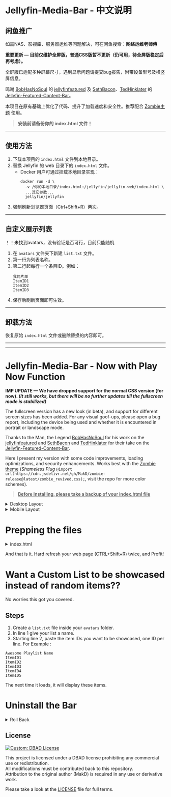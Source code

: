 # Jellyfin-Media-Bar - 中文说明
## 闲鱼推广

如需NAS、影视库、服务器运维等问题解决，可在闲鱼搜索：**网络运维老师傅**


**重要更新 — 目前仅维护全屏版，普通CSS版暂不更新（仍可用，待全屏版稳定后再考虑）。**

全屏版已适配多种屏幕尺寸，遇到显示问题请提交bug报告，附带设备型号及横竖屏信息。

鸣谢 [BobHasNoSoul](https://github.com/BobHasNoSoul) 的 [jellyfinfeatured](https://github.com/BobHasNoSoul/jellyfin-featured) 及 [SethBacon](https://forum.jellyfin.org/u-sethbacon)、[TedHinklater](https://github.com/tedhinklater) 的 [Jellyfin-Featured-Content-Bar](https://github.com/tedhinklater/Jellyfin-Featured-Content-Bar)。

本项目在原有基础上优化了代码、提升了加载速度和安全性。推荐配合 [Zombie主题](https://github.com/MakD/zombie-release) 使用。

> **安装前请备份你的 index.html 文件！**

---

## 使用方法

1. 下载本项目的 `index.html` 文件到本地目录。
2. 替换 Jellyfin 的 web 目录下的 `index.html` 文件。
   - Docker 用户可通过挂载本地目录实现：
     ```shell
     docker run -d \
       -v /你的本地目录/index.html:/jellyfin/jellyfin-web/index.html \
       ...其它参数...
       jellyfin/jellyfin
     ```
3. 强制刷新浏览器页面（Ctrl+Shift+R）两次。

---

## 自定义展示列表
！！未找到avatars，没有验证是否可行，目前只能随机
1. 在 `avatars` 文件夹下新建 `list.txt` 文件。
2. 第一行为列表名称。
3. 第二行起每行一个条目ID。例如：
   ```
   我的片单
   ItemID1
   ItemID2
   ItemID3
   ```
4. 保存后刷新页面即可生效。

---

## 卸载方法

恢复原始 `index.html` 文件或删除替换的内容即可。

---



---
# Jellyfin-Media-Bar - Now with Play Now Function

**IMP UPDATE — We have dropped support for the normal CSS version (for now). _(It still works, but there will be no further updates till the fullscreen mode is stabilized)_** 

The fullscreen version has a new look (in beta), and support for different screen sizes has been added. For any visual goof-ups, please open a bug report, including the device being used and whether it is encountered in portrait or landscape mode.


Thanks to the Man, the Legend [BobHasNoSoul](https://github.com/BobHasNoSoul) for his work on the [jellyfinfeatured](https://github.com/BobHasNoSoul/jellyfin-featured) and [SethBacon](https://forum.jellyfin.org/u-sethbacon) and [TedHinklater](https://github.com/tedhinklater) for their take on the [Jellyfin-Featured-Content-Bar](https://github.com/tedhinklater/Jellyfin-Featured-Content-Bar). 

Here I present my version with some code improvements, loading optimizations, and security enhancements. Works best with the [Zombie theme](https://github.com/MakD/zombie-release) (_Shameless Plug_ `@import url(https://cdn.jsdelivr.net/gh/MakD/zombie-release@latest/zombie_revived.css);`, visit the repo for more color schemes).


> <ins>**Before Installing, please take a backup of your index.html file**<ins>

<details>
<summary> Desktop Layout </summary>
  
![Jellyfin Desktop Layout](https://raw.githubusercontent.com/MakD/Jellyfin-Media-Bar/refs/heads/main/img/Jelly-Web%20-%20Fullscreen%20Mode.png)
  
</details>

<details>

<summary> Mobile Layout </summary>
  
![Jellyfin Mobile Layout](https://raw.githubusercontent.com/MakD/Jellyfin-Media-Bar/refs/heads/main/img/Jelly-Mobile-Fullscreen.png)

</details>


# Prepping the files
<details>
  
<summary>index.html</summary>

  1. Navigate to your `jellyfin-web` folder and search for the file index.html. (you can use any code editor, just remember to open with administrator privileges.
  2. Search for `</head>`
  3. Just before the `</head>`, plug the below code
```
    <link rel="stylesheet" href="https://cdn.jsdelivr.net/gh/king5599/Jellyfin-Bar@latest/slideshowpure.css" />
    <script async src="https://cdn.jsdelivr.net/gh/king5599/Jellyfin-Bar@latest/slideshowpure.js"></script>
```
</details>

And that is it. Hard refresh your web page (CTRL+Shift+R) twice, and Profit!

# Want a Custom List to be showcased instead of random items??

No worries this got you covered. 

## Steps

1. Create a `list.txt` file inside your `avatars` folder.
2. In line 1 give your list a name.
3. Starting line 2, paste the item IDs you want to be showcased, one ID per line. For Example :

```
Awesome Playlist Name
ItemID1
ItemID2
ItemID3
ItemID4
ItemID5
```
The next time it loads, it will display these items.

# Uninstall the Bar

<details>
  
<summary> Roll Back </summary>

Restore the `index.html` file / remove the lines added and you are good to go!!!

</details>


## License

[![Custom: DBAD License](https://img.shields.io/badge/License-Don't_Be_A_Dick-red)](LICENSE)


This project is licensed under a DBAD license prohibiting any commercial use or redistribution.  
All modifications must be contributed back to this repository.  
Attribution to the original author (MakD) is required in any use or derivative work.

Please take a look at the [LICENSE](LICENSE) file for full terms.
